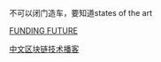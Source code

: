 
不可以闭门造车，要知道states of the art

[FUNDING FUTURE](https://gitcoin.co/hackathon/funding-the-future?org=alto-io)

[中文区块链技术播客](https://forkit.fm/episodes)

